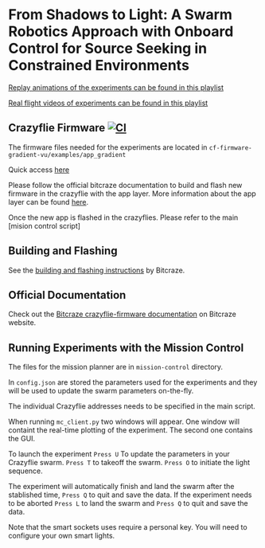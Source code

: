 
# **From Shadows to Light: A Swarm Robotics Approach with Onboard Control for Source Seeking in Constrained Environments**

[Replay animations of the experiments can be found in this playlist](https://www.youtube.com/playlist?list=PLQXaE6NbHSe2d1Y2zXLiO3y00d4w9OrXR)

[Real flight videos of experiments can be found in this playlist](https://youtube.com/playlist?list=PLQXaE6NbHSe39z1X2zpjZD6f6mB9f40u9)

## Crazyflie Firmware  [![CI](https://github.com/bitcraze/crazyflie-firmware/workflows/CI/badge.svg)](https://github.com/bitcraze/crazyflie-firmware/actions?query=workflow%3ACI)

The firmware files needed for the experiments are located in ```cf-firmware-gradient-vu/examples/app_gradient```

Quick access [here](https://github.com/tugayalperen/IROS23gradfollower/tree/main/cf-firmware-gradient-vu/examples/app_gradient)

Please follow the official bitcraze documentation to build and flash new firmware in the crazyflie with the app layer. 
More information about the app layer can be found [here](https://www.bitcraze.io/documentation/repository/crazyflie-firmware/master/userguides/app_layer/).

Once the new app is flashed in the crazyflies. Please refer to the main [mision control script]

## Building and Flashing
See the [building and flashing instructions](https://github.com/bitcraze/crazyflie-firmware/blob/master/docs/building-and-flashing/build.md) by Bitcraze.


## Official Documentation

Check out the [Bitcraze crazyflie-firmware documentation](https://www.bitcraze.io/documentation/repository/crazyflie-firmware/master/) on Bitcraze website.

## Running Experiments with the Mission Control

The files for the mission planner are in ```mission-control``` directory.

In ```config.json``` are stored the parameters used for the experiments and they will be used to update the swarm parameters on-the-fly. 

The individual Crazyflie addresses needs to be specified in the main script. 

When running ```mc_client.py``` two windows will appear. One window will containt the real-time plotting of the experiment. The second one contains the GUI. 

To launch the experiment ```Press U``` To update the parameters in your Crazyflie swarm. ```Press T``` to takeoff the swarm. ```Press O``` to initiate the light sequence.

The experiment will automatically finish and land the swarm after the stablished time, ```Press Q``` to quit and save the data. If the experiment needs to be aborted ```Press L``` to land the swarm and ```Press Q``` to quit and save the data. 

Note that the smart sockets uses require a personal key. You will need to configure your own smart lights. 
